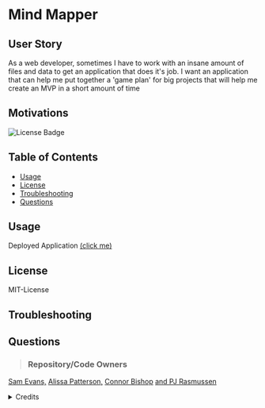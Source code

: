 # Mind Mapper

## User Story
As a web developer, sometimes I have to work with an insane amount of files and data to get an application that does it's job. I want an application that can help me put together a 'game plan' for big projects that will help me create an MVP in a short amount of time

## Motivations



![License Badge](https://img.shields.io/badge/MIT-License-purple)

## Table of Contents
* [Usage](#usage)
* [License](#license)
* [Troubleshooting](#troubleshooting)
* [Questions](#questions)

## Usage
Deployed Application [(click me)](put-railway-link-here)

## License
MIT-License

## Troubleshooting

## Questions
> ### Repository/Code Owners
[Sam Evans,](github-profile) [Alissa Patterson,](github-profile) [Connor Bishop](github-profile) [and PJ Rasmussen](https://github.com/whats-a-pj) 

<details><summary>Credits</summary>
Wireframe: https://drive.google.com/drive/folders/1-2FbIuLSO4z_KUSHpkh0ZMAM8zQQnp3g?usp=drive_link

Here are some of the resources we used to achieve this project:

https://stackoverflow.com/

https://expressjs.com/en/guide/routing.html#express-router

https://jonathanmh.com/handlebars-custom-helpers-chaining/

https://sequelize.org/docs/v6/core-concepts/model-querying-basics/

https://sequelize.org/docs/v6/core-concepts/assocs/

https://sequelize.org/docs/v6/core-concepts/validations-and-constraints/

https://git-scm.com/docs/git-stash

https://www.w3schools.com/html/tryit.asp?filename=tryhtml_basic

https://tailwind-elements.com/

</details>